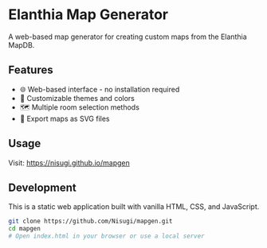 # Elanthia Map Generator

A web-based map generator for creating custom maps from the Elanthia MapDB.

## Features

- 🌐 Web-based interface - no installation required
- 🎨 Customizable themes and colors
- 🗺️ Multiple room selection methods
- 📁 Export maps as SVG files

## Usage

Visit: https://nisugi.github.io/mapgen

## Development

This is a static web application built with vanilla HTML, CSS, and JavaScript.

```bash
git clone https://github.com/Nisugi/mapgen.git
cd mapgen
# Open index.html in your browser or use a local server
```
